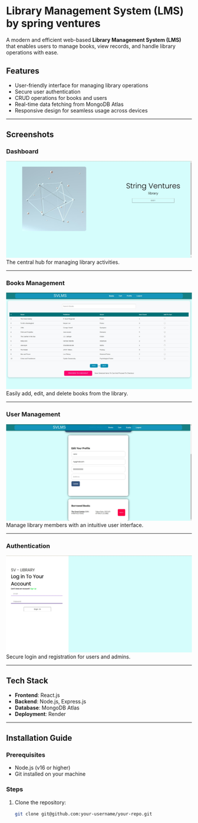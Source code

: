 # Library Management System (LMS) by spring ventures

A modern and efficient web-based **Library Management System (LMS)** that enables users to manage books, view records, and handle library operations with ease.

## Features

- User-friendly interface for managing library operations
- Secure user authentication
- CRUD operations for books and users
- Real-time data fetching from MongoDB Atlas
- Responsive design for seamless usage across devices

---

## Screenshots

### Dashboard
![Dashboard Screenshot](/assest/1.jpeg)
The central hub for managing library activities.

---

### Books Management
![Books Management Screenshot](/assest/3.jpeg)
Easily add, edit, and delete books from the library.

---

### User Management
![User Management Screenshot](/assest/4.jpeg)
Manage library members with an intuitive user interface.

---

### Authentication
![Authentication Screenshot](/assest/2.jpeg)
Secure login and registration for users and admins.

---

## Tech Stack

- **Frontend**: React.js
- **Backend**: Node.js, Express.js
- **Database**: MongoDB Atlas
- **Deployment**: Render

---

## Installation Guide

### Prerequisites
- Node.js (v16 or higher)
- Git installed on your machine

### Steps

1. Clone the repository:
   ```bash
   git clone git@github.com:your-username/your-repo.git
